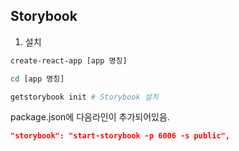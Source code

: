 ## Storybook

1. 설치

```bash
create-react-app [app 명칭]

cd [app 명칭]

getstorybook init # Storybook 설치
```

package.json에 다음라인이 추가되어있음. 
```json
"storybook": "start-storybook -p 6006 -s public",
```
